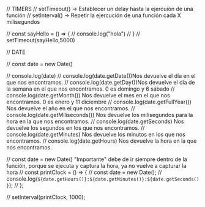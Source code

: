// TIMERS
// setTimeout() -> Establecer un delay hasta la ejercuión de una función
// setInterval() -> Repetir la ejercución de una función cada X milisegundos

// const sayHello = () => {
// console.log("hola")
// }
// setTimeout(sayHello,5000)

// DATE

// const date = new Date()

// console.log(date)
// console.log(date.getDate())Nos devuelve el día en el que nos encontramos.
// console.log(date.getDay())Nos devuelve el día de la semana en el que nos encontramos. 0 es domingo y 6 sábado
// console.log(date.getMonth()) Nos devuelve el mes en el que nos encontramos. 0 es enero y 11 diciembre
// console.log(date.getFullYear()) Nos devuelve el año en el que nos encontramos.
// console.log(date.getMiliseconds()) Nos devuelve los milisegundos para la hora en la que nos encontramos.
// console.log(date.getSeconds) Nos devuelve los segundos en los que nos encontramos.
// console.log(date.getMinutes) Nos devuelve los minutos en los que nos encontramos.
// console.log(date.getHours) Nos devuelve la hora en la que nos encontramos.

// const date = new Date() "Importante" debe de ir siempre dentro de la función, porque se ejecuta y captura la hora, ya no vuelve a capturar la hora
// const printClock = () => {
// const date = new Date();
// console.log(`${date.getHours()}:${date.getMinutes()}:${date.getSeconds()}`);
// };

// setInterval(printClock, 1000);

